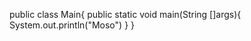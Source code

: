 public class Main{
   public static void main(String []args){
        System.out.println("Moso")
    }
}